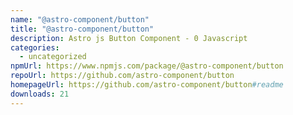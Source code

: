 ```yaml
---
name: "@astro-component/button"
title: "@astro-component/button"
description: Astro js Button Component - 0 Javascript
categories:
  - uncategorized
npmUrl: https://www.npmjs.com/package/@astro-component/button
repoUrl: https://github.com/astro-component/button
homepageUrl: https://github.com/astro-component/button#readme
downloads: 21
---
```

